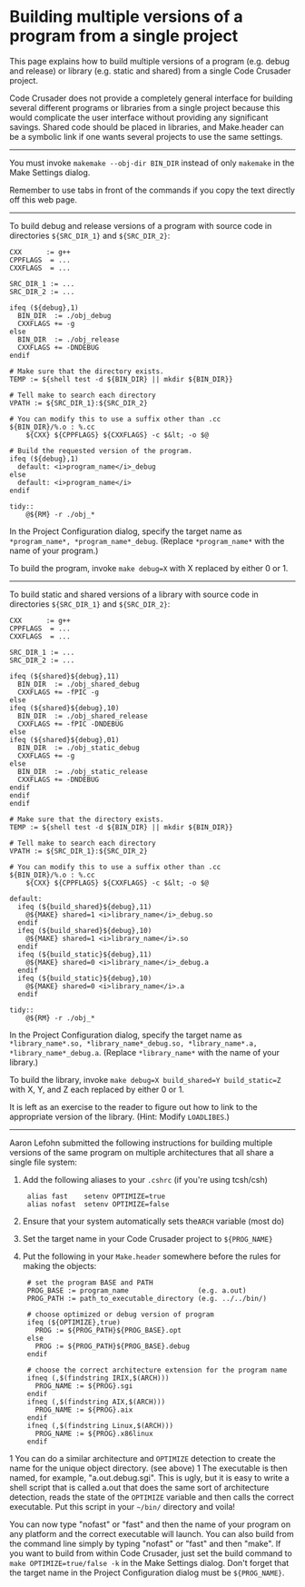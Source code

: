 Building multiple versions of a program from a single project
=============================================================

This page explains how to build multiple versions of a program (e.g. debug and release) or library (e.g. static and shared) from a single Code Crusader project.

Code Crusader does not provide a completely general interface for building several different programs or libraries from a single project because this would complicate the user interface without providing any significant savings.  Shared code should be placed in libraries, and Make.header can be a symbolic link if one wants several projects to use the same settings.

-----

You must invoke `makemake --obj-dir BIN_DIR` instead of only `makemake` in the Make Settings dialog.

Remember to use tabs in front of the commands if you copy the text directly off this web page.

-----

To build debug and release versions of a program with source code in directories `${SRC_DIR_1}` and `${SRC_DIR_2}`:

    CXX      := g++
    CPPFLAGS  = ...
    CXXFLAGS  = ...

    SRC_DIR_1 := ...
    SRC_DIR_2 := ...

    ifeq (${debug},1)
      BIN_DIR  := ./obj_debug
      CXXFLAGS += -g
    else
      BIN_DIR  := ./obj_release
      CXXFLAGS += -DNDEBUG
    endif

    # Make sure that the directory exists.
    TEMP := ${shell test -d ${BIN_DIR} || mkdir ${BIN_DIR}}

    # Tell make to search each directory
    VPATH := ${SRC_DIR_1}:${SRC_DIR_2}

    # You can modify this to use a suffix other than .cc
    ${BIN_DIR}/%.o : %.cc
        ${CXX} ${CPPFLAGS} ${CXXFLAGS} -c $&lt; -o $@

    # Build the requested version of the program.
    ifeq (${debug},1)
      default: <i>program_name</i>_debug
    else
      default: <i>program_name</i>
    endif

    tidy::
        @${RM} -r ./obj_*

In the Project Configuration dialog, specify the target name as `*program_name*, *program_name*_debug`.  (Replace `*program_name*` with the name of your program.)

To build the program, invoke `make debug=X` with X replaced by either 0 or 1.

-----

To build static and shared versions of a library with source code in directories `${SRC_DIR_1}` and `${SRC_DIR_2}`:

    CXX      := g++
    CPPFLAGS  = ...
    CXXFLAGS  = ...

    SRC_DIR_1 := ...
    SRC_DIR_2 := ...

    ifeq (${shared}${debug},11)
      BIN_DIR  := ./obj_shared_debug
      CXXFLAGS += -fPIC -g
    else
    ifeq (${shared}${debug},10)
      BIN_DIR  := ./obj_shared_release
      CXXFLAGS += -fPIC -DNDEBUG
    else
    ifeq (${shared}${debug},01)
      BIN_DIR  := ./obj_static_debug
      CXXFLAGS += -g
    else
      BIN_DIR  := ./obj_static_release
      CXXFLAGS += -DNDEBUG
    endif
    endif
    endif

    # Make sure that the directory exists.
    TEMP := ${shell test -d ${BIN_DIR} || mkdir ${BIN_DIR}}

    # Tell make to search each directory
    VPATH := ${SRC_DIR_1}:${SRC_DIR_2}

    # You can modify this to use a suffix other than .cc
    ${BIN_DIR}/%.o : %.cc
        ${CXX} ${CPPFLAGS} ${CXXFLAGS} -c $&lt; -o $@

    default:
      ifeq (${build_shared}${debug},11)
        @${MAKE} shared=1 <i>library_name</i>_debug.so
      endif
      ifeq (${build_shared}${debug},10)
        @${MAKE} shared=1 <i>library_name</i>.so
      endif
      ifeq (${build_static}${debug},11)
        @${MAKE} shared=0 <i>library_name</i>_debug.a
      endif
      ifeq (${build_static}${debug},10)
        @${MAKE} shared=0 <i>library_name</i>.a
      endif

    tidy::
        @${RM} -r ./obj_*

In the Project Configuration dialog, specify the target name as `*library_name*.so, *library_name*_debug.so, *library_name*.a, *library_name*_debug.a`.  (Replace `*library_name*` with the name of your library.)

To build the library, invoke `make debug=X build_shared=Y build_static=Z` with X, Y, and Z each replaced by either 0 or 1.

It is left as an exercise to the reader to figure out how to link to the appropriate version of the library.  (Hint:  Modify `LOADLIBES`.)

-----

Aaron Lefohn submitted the following instructions for building multiple versions of the same program on multiple architectures that all share a single file system:

1. Add the following aliases to your `.cshrc` (if you're using tcsh/csh)

        alias fast    setenv OPTIMIZE=true
        alias nofast  setenv OPTIMIZE=false

1. Ensure that your system automatically sets the`ARCH` variable (most do)
1. Set the target name in your Code Crusader project to `${PROG_NAME}`
1. Put the following in your `Make.header` somewhere before the rules for making the objects:

        # set the program BASE and PATH
        PROG_BASE := program_name                 (e.g. a.out)
        PROG_PATH := path_to_executable_directory (e.g. ../../bin/)

        # choose optimized or debug version of program
        ifeq (${OPTIMIZE},true)
          PROG := ${PROG_PATH}${PROG_BASE}.opt
        else
          PROG := ${PROG_PATH}${PROG_BASE}.debug
        endif

        # choose the correct architecture extension for the program name
        ifneq (,$(findstring IRIX,$(ARCH)))
          PROG_NAME := ${PROG}.sgi
        endif
        ifneq (,$(findstring AIX,$(ARCH)))
          PROG_NAME := ${PROG}.aix
        endif
        ifneq (,$(findstring Linux,$(ARCH)))
          PROG_NAME := ${PROG}.x86linux
        endif

1 You can do a similar architecture and `OPTIMIZE` detection to create the name for the unique object directory. (see above)
1 The executable is then named, for example, "a.out.debug.sgi".  This is ugly, but it is easy to write a shell script that is called a.out that does the same sort of architecture detection, reads the state of the `OPTIMIZE` variable and then calls the correct executable.  Put this script in your `~/bin/` directory and voila!

You can now type "nofast" or "fast" and then the name of your program on any platform and the correct executable will launch.  You can also build from the command line simply by typing "nofast" or "fast" and then "make".  If you want to build from within Code Crusader, just set the build command to `make OPTIMIZE=true/false -k` in the Make Settings dialog.  Don't forget that the target name in the Project Configuration dialog must be `${PROG_NAME}`.
